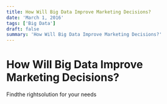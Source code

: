 ```yaml
---
title: How Will Big Data Improve Marketing Decisions?
date: 'March 1, 2016'
tags: ['Big Data']
draft: false
summary: 'How Will Big Data Improve Marketing Decisions?'
---
```


# How Will Big Data Improve Marketing Decisions?

Findthe rightsolution for your needs
